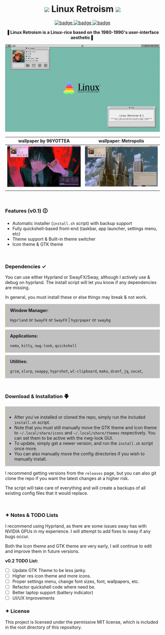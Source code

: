 <div align="center">

# <img src="https://media3.giphy.com/media/l4FGr7tMjH3ajuwy4/giphy.gif" width="4%"> Linux Retroism <img src="https://media3.giphy.com/media/l4FGr7tMjH3ajuwy4/giphy.gif" width="4%">

</div>

<div align="center">

<a href="https://discord.gg/gleep">![badge](https://img.shields.io/badge/discord-262622?style=for-the-badge&logo=discord&logoColor=262622&logoSize=auto&color=e2e2d3) </a>
<a href="https://ko-fi.com/diinki">![badge](https://img.shields.io/badge/tip-262622?style=for-the-badge&logo=kofi&logoColor=262622&logoSize=auto&color=e2e2d3) </a>
<a href="https://youtube.com/@diinkikot">![badge](https://img.shields.io/badge/youtube_video-262622?style=for-the-badge&logo=youtube&logoColor=262622&logoSize=auto&color=e2e2d3) </a>

</div>

<div align="center">

▐ **Linux Retroism is a Linux-rice based on the 1980-1990's user-interface aesthetic** ▌

</div>

![image](./screenshots/default.png)

| wallpaper by 96YOTTEA              | wallpaper: Metropolis             |
| ---------------------------------- | --------------------------------- |
| ![image](./screenshots/cherry.png) | ![image](./screenshots/yorha.png) |
|                                    |                                   |

<br>

### Features (v0.1) 🛈

- Automatic installer (`install.sh` script) with backup support
- Fully quickshell-based front-end (taskbar, app launcher, settings menu, etc)
- Theme support & Built-in theme switcher
- Icon theme & GTK theme

<br>

### Dependencies ✓

You can use either Hyprland or SwayFX/Sway, although I actively use & debug on hyprland. The install script
will let you know if any dependencies are missing.

In general, you must install these or else things may break & not work.

<div style="border-left: 4px solid #c8bfa1ff; padding: 12px 100px 1px 12px; background-color: #0000003e; margin-bottom: 8px">
<strong>Window Manager:</strong><br>

`Hyprland` or `SwayFX` or `SwayFX` | `hyprpaper` or `swaybg`

</div>

<div style="border-left: 4px solid #c8bfa1ff; padding: 12px 100px 1px 12px; background-color: #0000003e; margin-bottom: 8px">
<strong>Applications:</strong><br>

`nemo`, `kitty`, `nwg-look`, `quickshell`

</div>

<div style="border-left: 4px solid #c8bfa1ff; padding: 12px 4px 1px 12px; background-color: #0000003e; margin-bottom: 8px">
<strong>Utilities:</strong><br>

`grim`, `slurp`, `swappy`, `hyprshot`, `wl-clipboard`, `mako`, `dconf`, `jq`, `socat`,

</div>

<br>

### Download & Installation 🡇

<div style="border-left: 4px solid #c8bfa1ff; padding: 12px 4px 1px 2px; background-color: #0000003e; margin-bottom: 12px">

- After you've installed or cloned the repo, simply run the included `install.sh` script.
- Note that you must still manually move the GTK theme and Icon
  theme to `~/.local/share/icons` and `~/.local/share/themes`
  respectively. You can set them to be active with the nwg-look
  GUI.
- To update, simply get a newer version, and run the `install.sh` script once more.
- You can also manually move the config directories if you wish to manually install.
</div>

I recommend getting versions from the `releases` page, but you can also git clone the repo if you
want the latest changes at a higher risk.

The script will take care of everything and will create a backups of all
existing config files that it would replace.

<br>

### ✦ Notes & TODO Lists

I recommend using Hyprland, as there are some issues sway has with NVIDIA GPUs in my experience.
I will attempt to add fixes to sway if any bugs occur.

Both the Icon theme and GTK theme are very early, I will continue to edit and improve them in
future versions.

**v0.2 TODO List:**

- [ ] Update GTK Theme to be less janky.
- [ ] Higher res icon theme and more icons.
- [ ] Proper settings menu, change font sizes, font, wallpapers, etc.
- [ ] Refactor quickshell code where need be.
- [ ] Better laptop support (battery indicator)
- [ ] UI/UX Improvements

### ✦ License

This project is licensed under the permissive MIT license, which is included in the root directory
of this repository.
